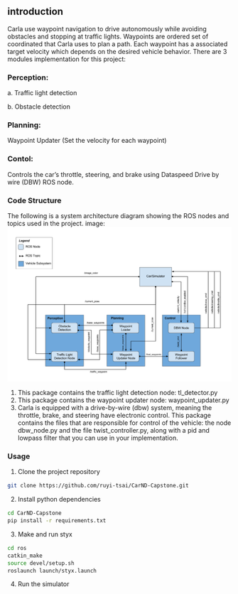 ## introduction
Carla use waypoint navigation to drive autonomously while avoiding obstacles and stopping at traffic lights. Waypoints are ordered set of coordinated that Carla uses to plan a path. Each waypoint has a associated target velocity which depends on the desired vehicle behavior. There are 3 modules implementation for this project:
### Perception:

a. Traffic light detection

b. Obstacle detection

### Planning:

Waypoint Updater (Set the velocity for each waypoint)

### Contol:

Controls the car’s throttle, steering, and brake using Dataspeed Drive by wire (DBW) ROS node.
### Code Structure
The following is a system architecture diagram showing the ROS nodes and topics used in the project.
image:
![final-project-ros-graph-v2](final-project-ros-graph-v2.png)
1. This package contains the traffic light detection node: tl_detector.py 
2. This package contains the waypoint updater node: waypoint_updater.py
3.  Carla is equipped with a drive-by-wire (dbw) system, meaning the throttle, brake, and steering have electronic control. This package contains the files that are responsible for control of the vehicle: the node dbw_node.py and the file twist_controller.py, along with a pid and lowpass filter that you can use in your implementation. 




### Usage

1. Clone the project repository
```bash
git clone https://github.com/ruyi-tsai/CarND-Capstone.git
```

2. Install python dependencies
```bash
cd CarND-Capstone
pip install -r requirements.txt
```
3. Make and run styx
```bash
cd ros
catkin_make
source devel/setup.sh
roslaunch launch/styx.launch
```
4. Run the simulator
